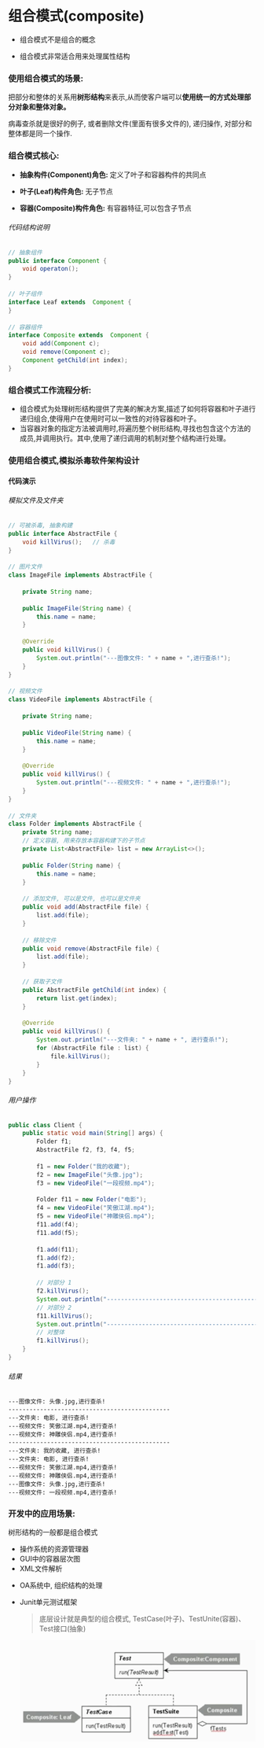 # 组合模式(composite)

* 组合模式不是组合的概念

* 组合模式非常适合用来处理属性结构

### 使用组合模式的场景:

​	把部分和整体的关系用**树形结构**来表示,从而使客户端可以**使用统一的方式处理部分对象和整体对象。**

病毒查杀就是很好的例子, 或者删除文件(里面有很多文件的), 递归操作, 对部分和整体都是同一个操作. 

### 组合模式核心:

* **抽象构件(Component)角色:** 定义了叶子和容器构件的共同点

* **叶子(Leaf)构件角色:** 无子节点
* **容器(Composite)构件角色:** 有容器特征,可以包含子节点

###### 代码结构说明

```java
// 抽象组件
public interface Component {
    void operaton();
}

// 叶子组件
interface Leaf extends  Component {
}

// 容器组件
interface Composite extends  Component {
    void add(Component c);
    void remove(Component c);
    Component getChild(int index);
}
```

### 组合模式工作流程分析:

* 组合模式为处理树形结构提供了完美的解决方案,描述了如何将容器和叶子进行递归组合,使得用户在使用时可以一致性的对待容器和叶子。
* 当容器对象的指定方法被调用时,将遍历整个树形结构,寻找也包含这个方法的成员,并调用执行。其中,使用了递归调用的机制对整个结构进行处理。

### 使用组合模式,模拟杀毒软件架构设计

#### 代码演示

###### 模拟文件及文件夹

```java
// 可被杀毒, 抽象构建
public interface AbstractFile {
    void killVirus();   // 杀毒
}

// 图片文件
class ImageFile implements AbstractFile {

    private String name;

    public ImageFile(String name) {
        this.name = name;
    }

    @Override
    public void killVirus() {
        System.out.println("---图像文件: " + name + ",进行查杀!");
    }
}

// 视频文件
class VideoFile implements AbstractFile {

    private String name;

    public VideoFile(String name) {
        this.name = name;
    }

    @Override
    public void killVirus() {
        System.out.println("---视频文件: " + name + ",进行查杀!");
    }
}

// 文件夹
class Folder implements AbstractFile {
    private String name;
    // 定义容器, 用来存放本容器构建下的子节点
    private List<AbstractFile> list = new ArrayList<>();

    public Folder(String name) {
        this.name = name;
    }

    // 添加文件, 可以是文件, 也可以是文件夹
    public void add(AbstractFile file) {
        list.add(file);
    }

    // 移除文件
    public void remove(AbstractFile file) {
        list.add(file);
    }

    // 获取子文件
    public AbstractFile getChild(int index) {
        return list.get(index);
    }

    @Override
    public void killVirus() {
        System.out.println("---文件夹: " + name + ", 进行查杀!");
        for (AbstractFile file : list) {
            file.killVirus();
        }
    }
}
```

###### 用户操作

```java
public class Client {
    public static void main(String[] args) {
        Folder f1;
        AbstractFile f2, f3, f4, f5;

        f1 = new Folder("我的收藏");
        f2 = new ImageFile("头像.jpg");
        f3 = new VideoFile("一段视频.mp4");

        Folder f11 = new Folder("电影");
        f4 = new VideoFile("笑傲江湖.mp4");
        f5 = new VideoFile("神雕侠侣.mp4");
        f11.add(f4);
        f11.add(f5);

        f1.add(f11);
        f1.add(f2);
        f1.add(f3);

        // 对部分 1
        f2.killVirus();
        System.out.println("----------------------------------------------");
        // 对部分 2
        f11.killVirus();
        System.out.println("----------------------------------------------");
        // 对整体
        f1.killVirus();
    }
}
```

###### 结果

```
---图像文件: 头像.jpg,进行查杀!
----------------------------------------------
---文件夹: 电影, 进行查杀!
---视频文件: 笑傲江湖.mp4,进行查杀!
---视频文件: 神雕侠侣.mp4,进行查杀!
----------------------------------------------
---文件夹: 我的收藏, 进行查杀!
---文件夹: 电影, 进行查杀!
---视频文件: 笑傲江湖.mp4,进行查杀!
---视频文件: 神雕侠侣.mp4,进行查杀!
---图像文件: 头像.jpg,进行查杀!
---视频文件: 一段视频.mp4,进行查杀!
```

### 开发中的应用场景:

树形结构的一般都是组合模式

* 操作系统的资源管理器
* GUI中的容器层次图
* XML文件解析

- OA系统中, 组织结构的处理

- Junit单元测试框架

  > 底层设计就是典型的组合模式, TestCase(叶子)、TestUnite(容器)、Test接口(抽象)

  ![应用实例](..\图片\组合模式\应用实例.png)